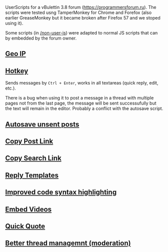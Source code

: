 UserScripts for a vBulettin 3.8 forum (https://programmersforum.ru). The scripts were tested usng TamperMonkey for Chrome and Forefox (also earlier GreaseMonkey but it became broken after Firefox 57 and we stoped using it).

Some scripts (in [/non-user-js](/non-user-js)) were adapted to normal JS scripts that can by embedded by the forum owner.

## [Geo IP](https://github.com/AlexP11223/ProgForumRuUserscripts/blob/master/pf_geoip.user.js)

## [Hotkey](https://github.com/AlexP11223/ProgForumRuUserscripts/blob/master/pf_hotkey.user.js)

Sends messages by `Ctrl + Enter`, works in all textareas (quick reply, edit, etc.).

There is a bug when using it to post a message in a thread with multiple pages not from the last page, the message will be sent successufully but the text will remain in the editor. Probably a conflict with the autosave script.

## [Autosave unsent posts](https://github.com/AlexP11223/ProgForumRuUserscripts/blob/master/pf_post_autosave.user.js)

## [Copy Post Link](https://github.com/AlexP11223/ProgForumRuUserscripts/blob/master/pf_post_link.user.js)

## [Copy Search Link](https://github.com/AlexP11223/ProgForumRuUserscripts/blob/master/pf_search_link.user.js)

## [Reply Templates](https://github.com/AlexP11223/ProgForumRuUserscripts/blob/master/pf_reply_templates.user.js)

## [Improved code syntax highlighting](https://github.com/AlexP11223/ProgForumRuUserscripts/blob/master/pf_code_highlighter.user.js)

## [Embed Videos](https://github.com/AlexP11223/ProgForumRuUserscripts/blob/master/pf_video_embed.user.js)

## [Quick Quote](https://github.com/AlexP11223/ProgForumRuUserscripts/blob/master/pf_reply_templates.user.js)

## [Better thread managemnt (moderation)](https://github.com/AlexP11223/ProgForumRuUserscripts/blob/master/pf_fast_thread_management.user.js)

